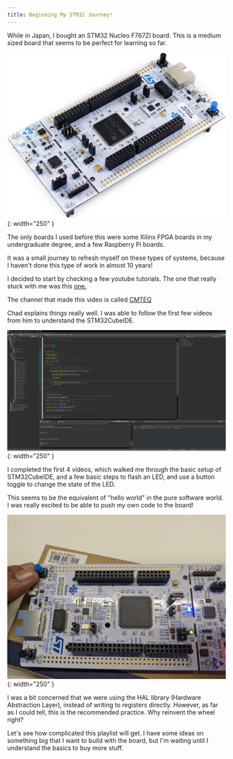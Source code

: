 ```yaml
---
title: Beginning My STM32 Journey!
---
```


While in Japan, I bought an STM32 Nucleo F767ZI board. This is a medium sized board that seems to be perfect for learning so far.

![STM32 board](/assets/posts/2025-05-06-beginner_stm32/board.jpg){: width="250" }

The only boards I used before this were some Xilinx FPGA boards in my undergraduate degree, and a few Raspberry Pi boards.

It was a small journey to refresh myself on these types of systems, because I haven't done this type of work in almost 10 years!

I decided to start by checking a few youtube tutorials. The one that really stuck with me was this 
<a href="https://www.youtube.com/playlist?list=PLKKuXxbKd2Pe6VBL9OtCDiO0n1yQ5v5Gq">one.</a>

The channel that made this video is called <a href="https://www.youtube.com/@CMTEQ">CMTEQ</a>

Chad explains things really well. I was able to follow the first few videos from him to understand the STM32CubeIDE.

![STM32CubeIDE](/assets/posts/2025-05-06-beginner_stm32/stm32cubeide.PNG){: width="250" }

I completed the first 4 videos, which walked me through the basic setup of STM32CubeIDE, and a few basic steps to
flash an LED, and use a button toggle to change the state of the LED.

This seems to be the equivalent of "hello world" in the pure software world. I was really excited to be able to push
my own code to the board!

![STM32 board with LED and button](/assets/posts/2025-05-06-beginner_stm32/button_and_led_blinking.jpg){: width="250" }

I was a bit concerned that we were using the HAL library (Hardware Abstraction Layer), instead of writing to registers directly.
However, as far as I could tell, this is the recommended practice. Why reinvent the wheel right?

Let's see how complicated this playlist will get. I have some ideas on something big that I want to build with the board,
but I'm waiting until I understand the basics to buy more stuff.
